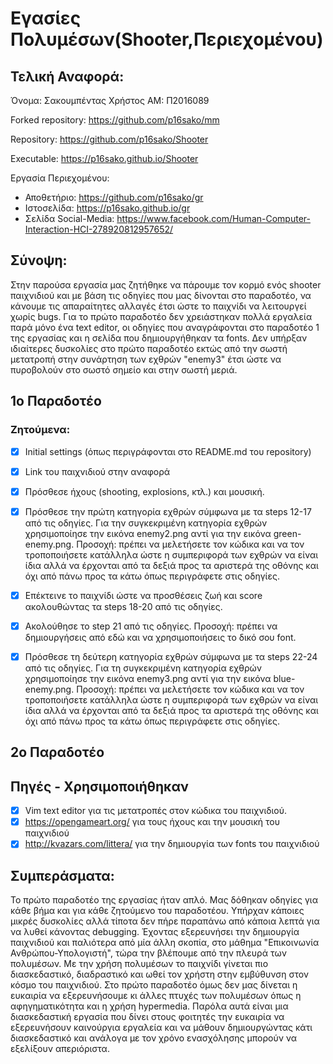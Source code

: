 # Εγασίες Πολυμέσων(Shooter,Περιεχομένου)

  ## Τελική Αναφορά:

Όνομα: Σακουμπέντας Χρήστος AM: Π2016089

Forked repository: https://github.com/p16sako/mm

Repository: https://github.com/p16sako/Shooter

Executable: https://p16sako.github.io/Shooter

Εργασία Περιεχομένου:
  * Αποθετήριο:          https://github.com/p16sako/gr
  * Ιστοσελίδα:          https://p16sako.github.io/gr
  * Σελίδα Social-Media: https://www.facebook.com/Human-Computer-Interaction-HCI-278920812957652/

  ## Σύνοψη:
  
  Στην παρούσα εργασία μας ζητήθηκε να πάρουμε τον κορμό ενός shooter παιχνιδιού και με βάση τις οδηγίες που μας δίνονται στο παραδοτέο, να κάνουμε τις απαραίτητες αλλαγές έτσι ώστε το παιχνίδι να λειτουργεί χωρίς bugs. Για το πρώτο παραδοτέο δεν χρειάστηκαν πολλά εργαλεία παρά μόνο ένα text editor, οι οδηγίες που αναγράφονται στο παραδοτέο 1 της εργασίας και η σελίδα που δημιουργήθηκαν τα fonts. Δεν υπήρξαν ιδιαίτερες δυσκολίες στο πρώτο παραδοτέο εκτώς από την σωστή μετατροπή στην συνάρτηση των εχθρών "enemy3" έτσι ώστε να πυροβολούν στο σωστό σημείο και στην σωστή μεριά.
  
  ## 1o Παραδοτέο
   ### Ζητούμενα: 
       
 - [x] Initial settings (όπως περιγράφονται στο README.md του repository)
  
 - [x] Link του παιχνιδιού στην αναφορά
  
 - [x] Πρόσθεσε ήχους (shooting, explosions, κτλ.) και μουσική.
  
 - [x] Πρόσθεσε την πρώτη κατηγορία εχθρών σύμφωνα με τα steps 12-17 από τις οδηγίες. Για την συγκεκριμένη κατηγορία εχθρών χρησιμοποίησε την εικόνα enemy2.png αντί για την εικόνα green-enemy.png. Προσοχή: πρέπει να μελετήσετε τον κώδικα και να τον τροποποιήσετε κατάλληλα ώστε η συμπεριφορά των εχθρών να είναι ίδια αλλά να έρχονται από τα δεξιά προς τα αριστερά της οθόνης και όχι από πάνω προς τα κάτω όπως περιγράφετε στις οδηγίες.
  
 - [x] Επέκτεινε το παιχνίδι ώστε να προσθέσεις ζωή και score ακολουθώντας τα steps 18-20 από τις οδηγίες.
  
 - [x] Ακολούθησε το step 21 από τις οδηγίες. Προσοχή: πρέπει να δημιουργήσεις από εδώ και να χρησιμοποιήσεις το δικό σου font.
  
 - [x] Πρόσθεσε τη δεύτερη κατηγορία εχθρών σύμφωνα με τα steps 22-24 από τις οδηγίες. Για τη συγκεκριμένη κατηγορία εχθρών    χρησιμοποίησε την εικόνα enemy3.png αντί για την εικόνα blue-enemy.png. Προσοχή: πρέπει να μελετήσετε τον κώδικα και να τον τροποποιήσετε κατάλληλα ώστε η συμπεριφορά των εχθρών να είναι ίδια αλλά να έρχονται από τα δεξιά προς τα αριστερά της οθόνης και όχι από πάνω προς τα κάτω όπως περιγράφετε στις οδηγίες.
  
  ## 2o Παραδοτέο

  ## Πηγές - Χρησιμοποιήθηκαν
  - [x] Vim text editor για τις μετατροπές στον κώδικα του παιχνιδιού.
  - [x] https://opengameart.org/ για τους ήχους και την μουσική του παιχνιδιού
  - [x] http://kvazars.com/littera/ για την δημιουργία των fonts του παιχνιδιού
  
  ## Συμπεράσματα:
  
  Το πρώτο παραδοτέο της εργασίας ήταν απλό. Μας δόθηκαν οδηγίες για κάθε βήμα και για κάθε ζητούμενο του παραδοτέου. Υπήρχαν κάποιες μικρές δυσκολίες αλλά τίποτα δεν πήρε παραπάνω από κάποια λεπτά για να λυθεί κάνοντας debugging. Έχοντας εξερευνήσει την δημιουργία παιχνιδιού και παλιότερα από μία άλλη σκοπία, στο μάθημα "Επικοινωνία Ανθρώπου-Υπολογιστή", τώρα την βλέπουμε από την πλευρά των πολυμέσων. Με την χρήση πολυμέσων το παιχνίδι γίνεται πιο διασκεδαστικό, διαδραστικό και ωθεί τον χρήστη στην εμβύθυνση στον κόσμο του παιχνιδιού. Στο πρώτο παραδοτέο όμως δεν μας δίνεται η ευκαιρία να εξερευνήσουμε κι άλλες πτυχές των πολυμέσων όπως η αφηγηματικότητα και η χρήση hypermedia. Παρόλα αυτά είναι μια διασκεδαστική εργασία που δίνει στους φοιτητές την ευκαιρία να εξερευνήσουν καινούργια εργαλεία και να μάθουν δημιουργώντας κάτι διασκεδαστικό και ανάλογα με τον χρόνο ενασχόλησης μπορούν να εξελίξουν απεριόριστα.

